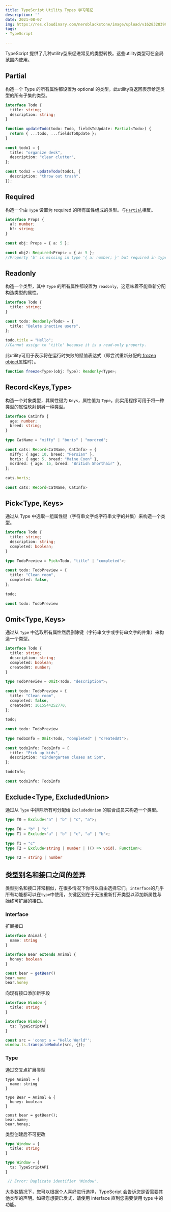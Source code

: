 ```yaml
---
title: TypeScript Utility Types 学习笔记
description: ''
date: 2021-08-07
img: https://res.cloudinary.com/neroblackstone/image/upload/v1628328399/proxy-image_talsae.png
tags:
- TypeScript

---
```

TypeScript 提供了几种utility型来促进常见的类型转换。这些utility类型可在全局范围内使用。

## Partial<Type>

构造一个 Type 的所有属性都设置为 optional 的类型。此utility将返回表示给定类型的所有子集的类型。

``` ts
interface Todo {
  title: string;
  description: string;
}
 
function updateTodo(todo: Todo, fieldsToUpdate: Partial<Todo>) {
  return { ...todo, ...fieldsToUpdate };
}
 
const todo1 = {
  title: "organize desk",
  description: "clear clutter",
};
 
const todo2 = updateTodo(todo1, {
  description: "throw out trash",
});
```

## Required<Type>

构造一个由 `Type` 设置为 required 的所有属性组成的类型。与[`Partial`](https://www.typescriptlang.org/docs/handbook/utility-types.html#partialtype)相反。

``` ts
interface Props {
  a?: number;
  b?: string;
}
 
const obj: Props = { a: 5 };
 
const obj2: Required<Props> = { a: 5 };
//Property 'b' is missing in type '{ a: number; }' but required in type 'Required<Props>'.
```

## Readonly<Type>

构造一个类型，其中 `Type` 的所有属性都设置为 `readonly`，这意味着不能重新分配构造类型的属性。

``` ts
interface Todo {
  title: string;
}
 
const todo: Readonly<Todo> = {
  title: "Delete inactive users",
};
 
todo.title = "Hello";
//Cannot assign to 'title' because it is a read-only property.
```

此utility可用于表示将在运行时失败的赋值表达式（即尝试重新分配的[ frozen object](https://developer.mozilla.org/docs/Web/JavaScript/Reference/Global_Objects/Object/freeze)属性时）。
  
``` ts
function freeze<Type>(obj: Type): Readonly<Type>;
```

## Record<Keys,Type>

构造一个对象类型，其属性键为 `Keys`，属性值为 `Type`。此实用程序可用于将一种类型的属性映射到另一种类型。
  
``` ts
interface CatInfo {
  age: number;
  breed: string;
}
 
type CatName = "miffy" | "boris" | "mordred";
 
const cats: Record<CatName, CatInfo> = {
  miffy: { age: 10, breed: "Persian" },
  boris: { age: 5, breed: "Maine Coon" },
  mordred: { age: 16, breed: "British Shorthair" },
};
 
cats.boris;
 
const cats: Record<CatName, CatInfo>
```
  
## Pick<Type, Keys>
  
通过从 Type 中选取一组属性键（字符串文字或字符串文字的并集）来构造一个类型。
  
``` ts
interface Todo {
  title: string;
  description: string;
  completed: boolean;
}
 
type TodoPreview = Pick<Todo, "title" | "completed">;
 
const todo: TodoPreview = {
  title: "Clean room",
  completed: false,
};
 
todo;
 
const todo: TodoPreview
```
  
## Omit<Type, Keys>

通过从 `Type` 中选取所有属性然后删除键（字符串文字或字符串文字的并集）来构造一个类型。

``` ts
interface Todo {
  title: string;
  description: string;
  completed: boolean;
  createdAt: number;
}
 
type TodoPreview = Omit<Todo, "description">;
 
const todo: TodoPreview = {
  title: "Clean room",
  completed: false,
  createdAt: 1615544252770,
};
 
todo;
 
const todo: TodoPreview
 
type TodoInfo = Omit<Todo, "completed" | "createdAt">;
 
const todoInfo: TodoInfo = {
  title: "Pick up kids",
  description: "Kindergarten closes at 5pm",
};
 
todoInfo;
   
const todoInfo: TodoInfo
```
  
## Exclude<Type, ExcludedUnion>
  
通过从 `Type` 中排除所有可分配给 `ExcludedUnion` 的联合成员来构造一个类型。
  
``` ts
type T0 = Exclude<"a" | "b" | "c", "a">;
     
type T0 = "b" | "c"
type T1 = Exclude<"a" | "b" | "c", "a" | "b">;
     
type T1 = "c"
type T2 = Exclude<string | number | (() => void), Function>;
     
type T2 = string | number
```

## 类型别名和接口之间的差异

类型别名和接口非常相似，在很多情况下你可以自由选择它们。`interface`的几乎所有功能都可以在`type`中使用，关键区别在于无法重新打开类型以添加新属性与始终可扩展的接口。
 
### Interface
  
扩展接口
  
``` ts
interface Animal {
  name: string
}

interface Bear extends Animal {
  honey: boolean
}

const bear = getBear() 
bear.name
bear.honey
```
  
向现有接口添加新字段

``` ts
interface Window {
  title: string
}

interface Window {
  ts: TypeScriptAPI
}

const src = 'const a = "Hello World"';
window.ts.transpileModule(src, {});
```
  
### Type

通过交叉点扩展类型

```
type Animal = {
  name: string
}

type Bear = Animal & { 
  honey: boolean 
}

const bear = getBear();
bear.name;
bear.honey;
```
  
类型创建后不可更改
  
``` ts
type Window = {
  title: string
}

type Window = {
  ts: TypeScriptAPI
}

 // Error: Duplicate identifier 'Window'.
```
  
大多数情况下，您可以根据个人喜好进行选择，TypeScript 会告诉您是否需要其他类型的声明。如果您想要启发式，请使用 interface 直到您需要使用 type 中的功能。